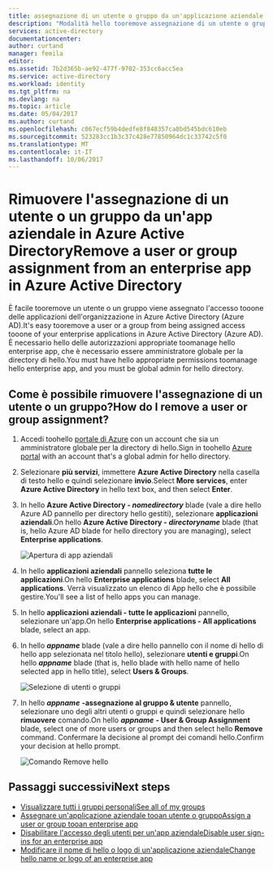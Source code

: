 ```yaml
---
title: assegnazione di un utente o gruppo da un'applicazione aziendale in Azure Active Directory aaaRemove | Documenti Microsoft
description: "Modalità hello tooremove assegnazione di un utente o gruppo di accesso da un'applicazione aziendale in Azure Active Directory"
services: active-directory
documentationcenter: 
author: curtand
manager: femila
editor: 
ms.assetid: 7b2d365b-ae92-477f-9702-353cc6acc5ea
ms.service: active-directory
ms.workload: identity
ms.tgt_pltfrm: na
ms.devlang: na
ms.topic: article
ms.date: 05/04/2017
ms.author: curtand
ms.openlocfilehash: c067ecf59b4dedfe8f848357ca8bd545bdc610eb
ms.sourcegitcommit: 523283cc1b3c37c428e77850964dc1c33742c5f0
ms.translationtype: MT
ms.contentlocale: it-IT
ms.lasthandoff: 10/06/2017
---
```

# <a name="remove-a-user-or-group-assignment-from-an-enterprise-app-in-azure-active-directory"></a><span data-ttu-id="3b038-103">Rimuovere l'assegnazione di un utente o un gruppo da un'app aziendale in Azure Active Directory</span><span class="sxs-lookup"><span data-stu-id="3b038-103">Remove a user or group assignment from an enterprise app in Azure Active Directory</span></span>
<span data-ttu-id="3b038-104">È facile tooremove un utente o un gruppo viene assegnato l'accesso tooone delle applicazioni dell'organizzazione in Azure Active Directory (Azure AD).</span><span class="sxs-lookup"><span data-stu-id="3b038-104">It's easy tooremove a user or a group from being assigned access tooone of your enterprise applications in Azure Active Directory (Azure AD).</span></span> <span data-ttu-id="3b038-105">È necessario hello delle autorizzazioni appropriate toomanage hello enterprise app, che è necessario essere amministratore globale per la directory di hello.</span><span class="sxs-lookup"><span data-stu-id="3b038-105">You must have hello appropriate permissions toomanage hello enterprise app, and you must be global admin for hello directory.</span></span>

## <a name="how-do-i-remove-a-user-or-group-assignment"></a><span data-ttu-id="3b038-106">Come è possibile rimuovere l'assegnazione di un utente o un gruppo?</span><span class="sxs-lookup"><span data-stu-id="3b038-106">How do I remove a user or group assignment?</span></span>
1. <span data-ttu-id="3b038-107">Accedi toohello [portale di Azure](https://portal.azure.com) con un account che sia un amministratore globale per la directory di hello.</span><span class="sxs-lookup"><span data-stu-id="3b038-107">Sign in toohello [Azure portal](https://portal.azure.com) with an account that's a global admin for hello directory.</span></span>
2. <span data-ttu-id="3b038-108">Selezionare **più servizi**, immettere **Azure Active Directory** nella casella di testo hello e quindi selezionare **invio**.</span><span class="sxs-lookup"><span data-stu-id="3b038-108">Select **More services**, enter **Azure Active Directory** in hello text box, and then select **Enter**.</span></span>
3. <span data-ttu-id="3b038-109">In hello **Azure Active Directory - *nomedirectory***  blade (vale a dire hello Azure AD pannello per directory hello gestiti), selezionare **applicazioni aziendali**.</span><span class="sxs-lookup"><span data-stu-id="3b038-109">On hello **Azure Active Directory - *directoryname*** blade (that is, hello Azure AD blade for hello directory you are managing), select **Enterprise applications**.</span></span>

    ![Apertura di app aziendali](./media/active-directory-coreapps-remove-assignment-user-azure-portal/open-enterprise-apps.png)
4. <span data-ttu-id="3b038-111">In hello **applicazioni aziendali** pannello seleziona **tutte le applicazioni**.</span><span class="sxs-lookup"><span data-stu-id="3b038-111">On hello **Enterprise applications** blade, select **All applications**.</span></span> <span data-ttu-id="3b038-112">Verrà visualizzato un elenco di App hello che è possibile gestire.</span><span class="sxs-lookup"><span data-stu-id="3b038-112">You'll see a list of hello apps you can manage.</span></span>
5. <span data-ttu-id="3b038-113">In hello **applicazioni aziendali - tutte le applicazioni** pannello, selezionare un'app.</span><span class="sxs-lookup"><span data-stu-id="3b038-113">On hello **Enterprise applications - All applications** blade, select an app.</span></span>
6. <span data-ttu-id="3b038-114">In hello ***appname*** blade (vale a dire hello pannello con il nome di hello di hello app selezionata nel titolo hello), selezionare **utenti e gruppi**.</span><span class="sxs-lookup"><span data-stu-id="3b038-114">On hello ***appname*** blade (that is, hello blade with hello name of hello selected app in hello title), select **Users & Groups**.</span></span>

    ![Selezione di utenti o gruppi](./media/active-directory-coreapps-remove-assignment-user-azure-portal/remove-app-users.png)
7. <span data-ttu-id="3b038-116">In hello ***appname*** **-assegnazione al gruppo & utente** pannello, selezionare uno degli altri utenti o gruppi e quindi selezionare hello **rimuovere** comando.</span><span class="sxs-lookup"><span data-stu-id="3b038-116">On hello ***appname*** **- User & Group Assignment** blade, select one of more users or groups and then select hello **Remove** command.</span></span> <span data-ttu-id="3b038-117">Confermare la decisione al prompt dei comandi hello.</span><span class="sxs-lookup"><span data-stu-id="3b038-117">Confirm your decision at hello prompt.</span></span>

    ![Comando Remove hello](./media/active-directory-coreapps-remove-assignment-user-azure-portal/remove-users.png)

## <a name="next-steps"></a><span data-ttu-id="3b038-119">Passaggi successivi</span><span class="sxs-lookup"><span data-stu-id="3b038-119">Next steps</span></span>
* [<span data-ttu-id="3b038-120">Visualizzare tutti i gruppi personali</span><span class="sxs-lookup"><span data-stu-id="3b038-120">See all of my groups</span></span>](active-directory-groups-view-azure-portal.md)
* [<span data-ttu-id="3b038-121">Assegnare un'applicazione aziendale tooan utente o gruppo</span><span class="sxs-lookup"><span data-stu-id="3b038-121">Assign a user or group tooan enterprise app</span></span>](active-directory-coreapps-assign-user-azure-portal.md)
* [<span data-ttu-id="3b038-122">Disabilitare l'accesso degli utenti per un'app aziendale</span><span class="sxs-lookup"><span data-stu-id="3b038-122">Disable user sign-ins for an enterprise app</span></span>](active-directory-coreapps-disable-app-azure-portal.md)
* [<span data-ttu-id="3b038-123">Modificare il nome di hello o logo di un'applicazione aziendale</span><span class="sxs-lookup"><span data-stu-id="3b038-123">Change hello name or logo of an enterprise app</span></span>](active-directory-coreapps-change-app-logo-user-azure-portal.md)
